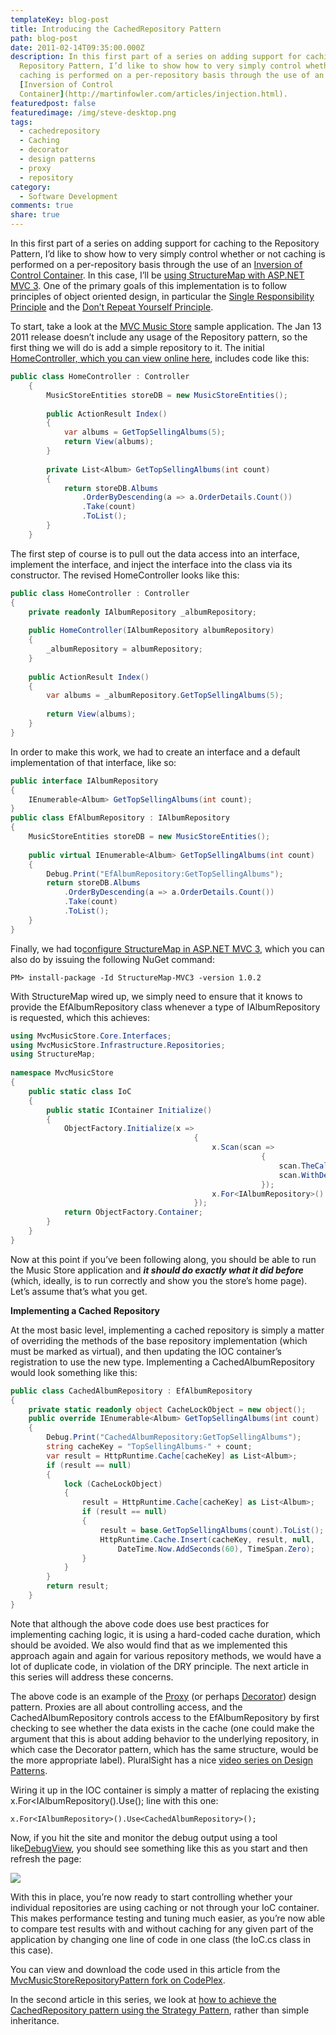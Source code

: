 ```yaml
---
templateKey: blog-post
title: Introducing the CachedRepository Pattern
path: blog-post
date: 2011-02-14T09:35:00.000Z
description: In this first part of a series on adding support for caching to the
  Repository Pattern, I’d like to show how to very simply control whether or not
  caching is performed on a per-repository basis through the use of an
  [Inversion of Control
  Container](http://martinfowler.com/articles/injection.html).
featuredpost: false
featuredimage: /img/steve-desktop.png
tags:
  - cachedrepository
  - Caching
  - decorator
  - design patterns
  - proxy
  - repository
category:
  - Software Development
comments: true
share: true
---
```

In this first part of a series on adding support for caching to the Repository Pattern, I’d like to show how to very simply control whether or not caching is performed on a per-repository basis through the use of an [Inversion of Control Container](http://martinfowler.com/articles/injection.html). In this case, I’ll be [using StructureMap with ASP.NET MVC 3](https://ardalis.com/how-do-i-use-structuremap-with-asp-net-mvc-3). One of the primary goals of this implementation is to follow principles of object oriented design, in particular the [Single Responsibility Principle](http://en.wikipedia.org/wiki/Single_responsibility_principle) and the [Don’t Repeat Yourself Principle](https://ardalis.com/don-rsquo-t-repeat-yourself).

To start, take a look at the [MVC Music Store](http://mvcmusicstore.codeplex.com/) sample application. The Jan 13 2011 release doesn’t include any usage of the Repository pattern, so the first thing we will do is add a simple repository to it. The initial [HomeController, which you can view online here](http://mvcmusicstore.codeplex.com/SourceControl/changeset/view/b783a1bfa56c#MvcMusicStore%2fControllers%2fHomeController.cs), includes code like this:

```csharp
public class HomeController : Controller
    {
        MusicStoreEntities storeDB = new MusicStoreEntities();
 
        public ActionResult Index()
        {
            var albums = GetTopSellingAlbums(5);
            return View(albums);
        }
 
        private List<Album> GetTopSellingAlbums(int count)
        {
            return storeDB.Albums
                .OrderByDescending(a => a.OrderDetails.Count())
                .Take(count)
                .ToList();
        }
    }
```

The first step of course is to pull out the data access into an interface, implement the interface, and inject the interface into the class via its constructor. The revised HomeController looks like this:

```csharp
public class HomeController : Controller
{
    private readonly IAlbumRepository _albumRepository;
 
    public HomeController(IAlbumRepository albumRepository)
    {
        _albumRepository = albumRepository;
    }
 
    public ActionResult Index()
    {
        var albums = _albumRepository.GetTopSellingAlbums(5);
 
        return View(albums);
    }
}
```

In order to make this work, we had to create an interface and a default implementation of that interface, like so:

```csharp
public interface IAlbumRepository
{
    IEnumerable<Album> GetTopSellingAlbums(int count);
}
public class EfAlbumRepository : IAlbumRepository
{
    MusicStoreEntities storeDB = new MusicStoreEntities();
 
    public virtual IEnumerable<Album> GetTopSellingAlbums(int count)
    {
        Debug.Print("EfAlbumRepository:GetTopSellingAlbums");
        return storeDB.Albums
            .OrderByDescending(a => a.OrderDetails.Count())
            .Take(count)
            .ToList();
    }
}
```

Finally, we had to[configure StructureMap in ASP.NET MVC 3](https://ardalis.com/how-do-i-use-structuremap-with-asp-net-mvc-3), which you can also do by issuing the following NuGet command:

```
PM> install-package -Id StructureMap-MVC3 -version 1.0.2
```

With StructureMap wired up, we simply need to ensure that it knows to provide the EfAlbumRepository class whenever a type of IAlbumRepository is requested, which this achieves:

```csharp
using MvcMusicStore.Core.Interfaces;
using MvcMusicStore.Infrastructure.Repositories;
using StructureMap;
 
namespace MvcMusicStore
{
    public static class IoC
    {
        public static IContainer Initialize()
        {
            ObjectFactory.Initialize(x =>
                                         {
                                             x.Scan(scan =>
                                                        {
                                                            scan.TheCallingAssembly();
                                                            scan.WithDefaultConventions();
                                                        });
                                             x.For<IAlbumRepository>().Use<EfAlbumRepository>();
                                         });
            return ObjectFactory.Container;
        }
    }
}
```

Now at this point if you’ve been following along, you should be able to run the Music Store application and ***it should do exactly what it did before*** (which, ideally, is to run correctly and show you the store’s home page). Let’s assume that’s what you get.

**Implementing a Cached Repository**

At the most basic level, implementing a cached repository is simply a matter of overriding the methods of the base repository implementation (which must be marked as virtual), and then updating the IOC container’s registration to use the new type. Implementing a CachedAlbumRepository would look something like this:

```csharp
public class CachedAlbumRepository : EfAlbumRepository
{
    private static readonly object CacheLockObject = new object();
    public override IEnumerable<Album> GetTopSellingAlbums(int count)
    {
        Debug.Print("CachedAlbumRepository:GetTopSellingAlbums");
        string cacheKey = "TopSellingAlbums-" + count;
        var result = HttpRuntime.Cache[cacheKey] as List<Album>;
        if (result == null)
        {
            lock (CacheLockObject)
            {
                result = HttpRuntime.Cache[cacheKey] as List<Album>;
                if (result == null)
                {
                    result = base.GetTopSellingAlbums(count).ToList();
                    HttpRuntime.Cache.Insert(cacheKey, result, null, 
                        DateTime.Now.AddSeconds(60), TimeSpan.Zero);
                }
            }
        }
        return result;
    }
}
```

Note that although the above code does use best practices for implementing caching logic, it is using a hard-coded cache duration, which should be avoided. We also would find that as we implemented this approach again and again for various repository methods, we would have a lot of duplicate code, in violation of the DRY principle. The next article in this series will address these concerns.

The above code is an example of the [Proxy](http://en.wikipedia.org/wiki/Proxy_pattern) (or perhaps [Decorator](http://en.wikipedia.org/wiki/Decorator_pattern)) design pattern. Proxies are all about controlling access, and the CachedAlbumRepository controls access to the EfAlbumRepository by first checking to see whether the data exists in the cache (one could make the argument that this is about adding behavior to the underlying repository, in which case the Decorator pattern, which has the same structure, would be the more appropriate label). PluralSight has a nice [video series on Design Patterns](http://www.pluralsight-training.net/microsoft/olt/Course/Toc.aspx?n=patterns-library).

Wiring it up in the IOC container is simply a matter of replacing the existing x.For<IAlbumRepository().Use<EfAlbumRepository>(); line with this one:

```
x.For<IAlbumRepository>().Use<CachedAlbumRepository>();
```

Now, if you hit the site and monitor the debug output using a tool like[DebugView](http://technet.microsoft.com/en-us/sysinternals/bb896647.aspx), you should see something like this as you start and then refresh the page:

![](/img/steve-desktop.png)

With this in place, you’re now ready to start controlling whether your individual repositories are using caching or not through your IoC container. This makes performance testing and tuning much easier, as you’re now able to compare test results with and without caching for any given part of the application by changing one line of code in one class (the IoC.cs class in this case).

You can view and download the code used in this article from the [MvcMusicStoreRepositoryPattern fork on CodePlex](http://mvcmusicstore.codeplex.com/SourceControl/network/Forks/ssmith/MvcMusicStoreRepositoryPattern).

In the second article in this series, we look at [how to achieve the CachedRepository pattern using the Strategy Pattern](https://ardalis.com/building-a-cachedrepository-via-strategy-pattern), rather than simple inheritance.
